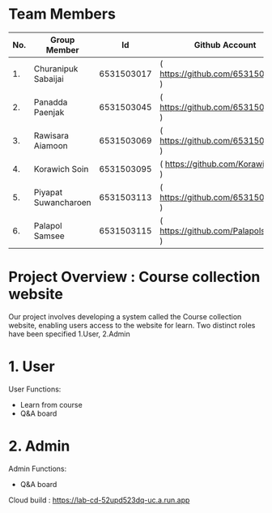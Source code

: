 # Team Members                                                                  
|No.|Group Member               |Id         |Github Account                                      |
|---|---------------------------|-----------|----------------------------------------------------|
|1. |Churanipuk Sabaijai        |6531503017 |( https://github.com/6531503017 )                   |
|2. |Panadda Paenjak            |6531503045 |(  https://github.com/6531503045  )                 |
|3. |Rawisara Aiamoon           |6531503069 |( https://github.com/6531503069 )                   |
|4. |Korawich Soin              |6531503095 |( https://github.com/Korawich095 )                  |
|5. |Piyapat Suwancharoen       |6531503113 |(  https://github.com/6531503113 )                  |
|6. |Palapol  Samsee            |6531503115 |(  https://github.com/Palapolsamsee  )              |

# Project Overview : Course collection website
Our project involves developing a system called the Course collection website, enabling users access to the website for learn. Two distinct roles have been specified 1.User, 2.Admin

# 1. User
User Functions:

- Learn from course 
- Q&A board

# 2. Admin
Admin Functions:

- Q&A board

Cloud build : https://lab-cd-52upd523dq-uc.a.run.app
